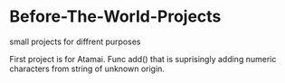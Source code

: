 # Before-The-World-Projects
small projects for diffrent purposes

First project is for Atamai. Func add() that is suprisingly adding numeric characters from string of unknown origin.
